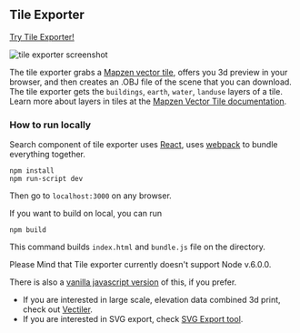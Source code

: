 ## Tile Exporter

[Try Tile Exporter!](http://hanbyul-here.github.io/tile-exporter/)

![tile exporter screenshot](https://s3.amazonaws.com/assets-staging.mapzen.com/images/tile-exporter/tile-exporter-screenshot.png)

 The tile exporter grabs a [Mapzen vector tile](https://mapzen.com/projects/vector-tiles), offers you 3d preview in your browser, and then creates an .OBJ file of the scene that you can download. The tile exporter gets the `buildings`, `earth`, `water`, `landuse` layers of a tile. Learn more about layers in tiles at the [Mapzen Vector Tile documentation](https://mapzen.com/documentation/vector-tiles/layers/).

### How to run locally

Search component of tile exporter uses [React](https://facebook.github.io/react/), uses [webpack](https://webpack.github.io/) to bundle everything together.

```
npm install
npm run-script dev
```
Then go to `localhost:3000` on any browser.

If you want to build on local, you can run

```
npm build
```

This command builds `index.html` and  `bundle.js` file on the directory.

Please Mind that Tile exporter currently doesn't support Node v.6.0.0.

There is also a [vanilla javascript version](https://github.com/hanbyul-here/vector-tile-obj-exporter) of this, if you prefer.

- If you are interested in large scale, elevation data combined 3d print, check out [Vectiler](https://github.com/karimnaaji/vectiler).
- If you are interested in SVG export, check [SVG Export tool](https://github.com/mapzen/svg-export).
